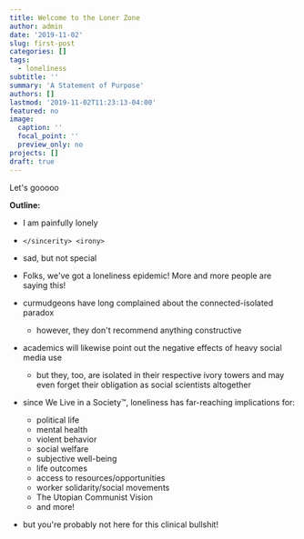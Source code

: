 ```yaml
---
title: Welcome to the Loner Zone
author: admin
date: '2019-11-02'
slug: first-post
categories: []
tags:
  - loneliness
subtitle: ''
summary: 'A Statement of Purpose'
authors: []
lastmod: '2019-11-02T11:23:13-04:00'
featured: no
image:
  caption: ''
  focal_point: ''
  preview_only: no
projects: []
draft: true
---
```

Let's gooooo


**Outline:**

- I am painfully lonely
- `</sincerity> <irony>`
- sad, but not special
- Folks, we've got a loneliness epidemic! More and more people are saying this!
- curmudgeons have long complained about the connected-isolated paradox
  - however, they don't recommend anything constructive
- academics will likewise point out the negative effects of heavy social media use
  - but they, too, are isolated in their respective ivory towers and may even forget their obligation as social scientists altogether
- since We Live in a Society&trade;, loneliness has far-reaching implications for:
  - political life
  - mental health
  - violent behavior
  - social welfare
  - subjective well-being
  - life outcomes
  - access to resources/opportunities
  - worker solidarity/social movements
  - The Utopian Communist Vision
  - and more!
  
- but you're probably not here for this clinical bullshit!
